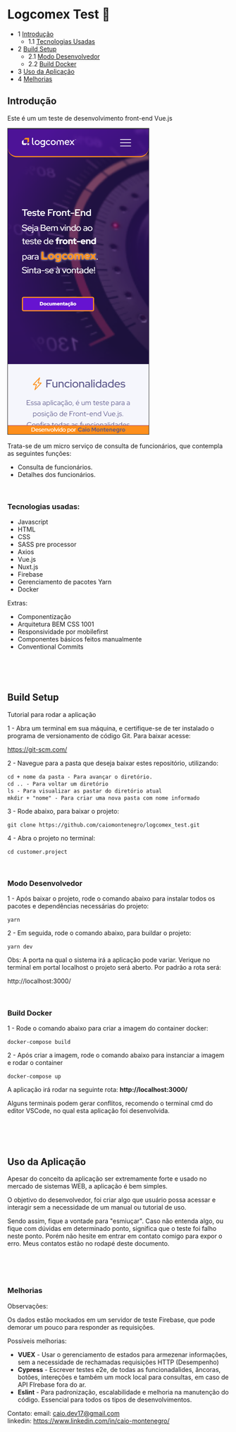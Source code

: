 # Logcomex Test 📜

- 1 [Introdução](#introdução)
  - 1.1 [Tecnologias Usadas](#tecnologias-usadas)
- 2 [Build Setup](#build-setup)
  - 2.1 [Modo Desenvolvedor](#modo-desenvolvedor)
  - 2.2 [Build Docker](#build-docker)
- 3 [Uso da Aplicação](#uso-da-aplicação)
- 4 [Melhorias](#melhorias)

## Introdução

<p>Este é um um teste de desenvolvimento front-end Vue.js</p>
<img src="assets/img/mobile_index.png" alt="mobile">

Trata-se de um micro serviço de consulta de funcionários, que contempla as seguintes funções:

- Consulta de funcionários.
- Detalhes dos funcionários.

</br>

### Tecnologias usadas:

- Javascript
- HTML
- CSS
- SASS pre processor
- Axios
- Vue.js
- Nuxt.js
- Firebase
- Gerenciamento de pacotes Yarn
- Docker

Extras:

- Componentização
- Arquitetura BEM CSS 1001
- Responsividade por mobilefirst
- Componentes básicos feitos manualmente
- Conventional Commits

</br></br></br>

##  Build Setup

Tutorial para rodar a aplicação

1 - Abra um terminal em sua máquina, e certifique-se de ter instalado o 
programa de versionamento de código Git. Para baixar acesse:

https://git-scm.com/

2 - Navegue para a pasta que deseja baixar estes repositório, utilizando:

    cd + nome da pasta - Para avançar o diretório.
    cd .. - Para voltar um diretório
    ls - Para visualizar as pastar do diretório atual
    mkdir + "nome" - Para criar uma nova pasta com nome informado

3 - Rode abaixo, para baixar o projeto:

    git clone https://github.com/caiomontenegro/logcomex_test.git

4 - Abra o projeto no terminal:

    cd customer.project

</br>

### Modo Desenvolvedor

1 - Após baixar o projeto, rode o comando abaixo para instalar todos os pacotes
e dependências necessárias do projeto:

    yarn 

2 - Em seguida, rode o comando abaixo, para buildar o projeto:

    yarn dev

Obs: A porta na qual o sistema irá a aplicação pode variar. Verique no terminal
em portal localhost o projeto será aberto. Por padrão a rota será:

http://localhost:3000/

</br>

### Build Docker

1 - Rode o comando abaixo para criar a imagem do container docker:

    docker-compose build

2 - Após criar a imagem, rode o comando abaixo para instanciar a imagem e rodar o container

    docker-compose up

A aplicação irá rodar na seguinte rota: **http://localhost:3000/**

Alguns terminais podem gerar conflitos, recomendo o terminal cmd do editor 
VSCode, no qual esta aplicação foi desenvolvida.

</br></br></br>

## Uso da Aplicação

Apesar do conceito da aplicação ser extremamente forte e usado no mercado de 
sistemas WEB, a aplicação é bem simples. 

O objetivo do desenvolvedor, foi criar algo que usuário possa acessar e interagir
sem a necessidade de um manual ou tutorial de uso. 

Sendo assim, fique a vontade para "esmiuçar". Caso não entenda algo, ou fique
com dúvidas em determinado ponto, significa que o teste foi falho neste ponto.
Porém não hesite em entrar em contato comigo para expor o erro. Meus contatos
estão no rodapé deste documento.


</br></br></br>

### Melhorias

Observações:

Os dados estão mockados em um servidor de teste Firebase, que pode 
demorar um pouco para responder as requisições.

Possíveis melhorias:

- **VUEX** - Usar o gerenciamento de estados para armezenar informações, sem a necessidade
de rechamadas requisições HTTP (Desempenho)
- **Cypress** - Escrever testes e2e, de todas as funcionadalides, âncoras, botões, intereções
e também um mock local para consultas, em caso de API FIrebase fora do ar.
- **Eslint** - Para padronização, escalabilidade e melhoria na manutenção do código. Essencial
para todos os tipos de desenvolvimentos.


Contato:
email: caio.dev17@gmail.com </br>
linkedin: https://www.linkedin.com/in/caio-montenegro/
